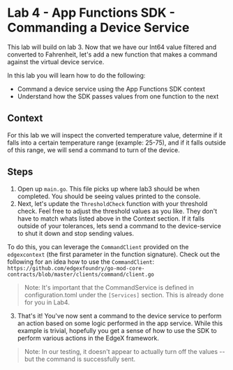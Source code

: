 # Lab 4 - App Functions SDK - Commanding a Device Service

This lab will build on lab 3. Now that we have our Int64 value filtered and converted to Fahrenheit, let's add a new function that makes a command against the virtual device service. 

In this lab you will learn how to do the following:

- Command a device service using the App Functions SDK context
- Understand how the SDK passes values from one function to the next

    
## Context

For this lab we will inspect the converted temperature value, determine if it falls into a certain temperature range (example: 25-75), and if it falls outside of this range, we will send a command to turn of the device. 

## Steps

1. Open up `main.go`. This file picks up where lab3 should be when completed. You should be seeing values printed to the console. 
2. Next, let's update the `ThresholdCheck` function with your threshold check. Feel free to adjust the threshold values as you like. They don't have to match whats listed above in the Context section. If it falls outside of your tolerances, lets send a command to the device-service to shut it down and stop sending values. 

To do this, you can leverage the `CommandClient` provided on the `edgexcontext` (the first parameter in the function signature). Check out the following for an idea how to use the `CommandClient`: 
`https://github.com/edgexfoundry/go-mod-core-contracts/blob/master/clients/command/client.go`

> Note: It's important that the CommandService is defined in configuration.toml under the `[Services]` section. This is already done for you in Lab4.

3. That's it! You've now sent a command to the device service to perform an action based on some logic performed in the app service. While this example is trivial, hopefully you get a sense of how to use the SDK to perform various actions in the EdgeX framework.
> Note: In our testing, it doesn't appear to actually turn off the values -- but the command is successfully sent. 

